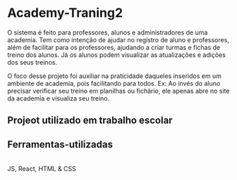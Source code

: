 # Academy-Traning2
O sistema é feito para professores, alunos e administradores de uma academia. Tem como intenção de ajudar no registro de aluno e professores, além de facilitar para os professores, ajudando a criar turmas e fichas de treino dos alunos. Já os alunos podem visualizar as atualizações e adições dos seus treinos.

O foco desse projeto foi auxiliar na praticidade daqueles inseridos em um ambiente de academia, pois facilitando para todos. Ex: Ao invés do aluno precisar verificar seu treino em planilhas ou fichário, ele apenas abre no site da academia e visualiza seu treino.

<h2>Projeot utilizado em trabalho escolar</h2>

<h2>Ferramentas-utilizadas</h2> </br>
JS, React, HTML & CSS

